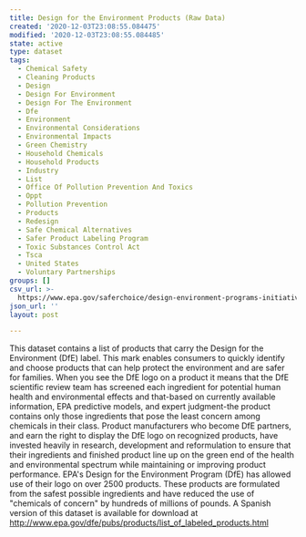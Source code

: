 ```yaml
---
title: Design for the Environment Products (Raw Data)
created: '2020-12-03T23:08:55.084475'
modified: '2020-12-03T23:08:55.084485'
state: active
type: dataset
tags:
  - Chemical Safety
  - Cleaning Products
  - Design
  - Design For Environment
  - Design For The Environment
  - Dfe
  - Environment
  - Environmental Considerations
  - Environmental Impacts
  - Green Chemistry
  - Household Chemicals
  - Household Products
  - Industry
  - List
  - Office Of Pollution Prevention And Toxics
  - Oppt
  - Pollution Prevention
  - Products
  - Redesign
  - Safe Chemical Alternatives
  - Safer Product Labeling Program
  - Toxic Substances Control Act
  - Tsca
  - United States
  - Voluntary Partnerships
groups: []
csv_url: >-
  https://www.epa.gov/saferchoice/design-environment-programs-initiatives-and-projects
json_url: ''
layout: post

---
```

This dataset contains a list of products that carry the Design for the Environment (DfE) label. This mark enables consumers to quickly identify and choose products that can help protect the environment and are safer for families. When you see the DfE logo on a product it means that the DfE scientific review team has screened each ingredient for potential human health and environmental effects and that-based on currently available information,  EPA predictive models,  and expert judgment-the product contains only those ingredients that pose the least concern among chemicals in their class. Product manufacturers who become DfE partners,  and earn the right to display the DfE logo on recognized products,  have invested heavily in research,  development and reformulation to ensure that their ingredients and finished product line up on the green end of the health and environmental spectrum while maintaining or improving product performance. EPA's Design for the Environment Program (DfE) has allowed use of their logo on over 2500 products. These products are formulated from the safest possible ingredients and have reduced the use of "chemicals of concern" by hundreds of millions of pounds. A Spanish version of this dataset is available for download at http://www.epa.gov/dfe/pubs/products/list_of_labeled_products.html
